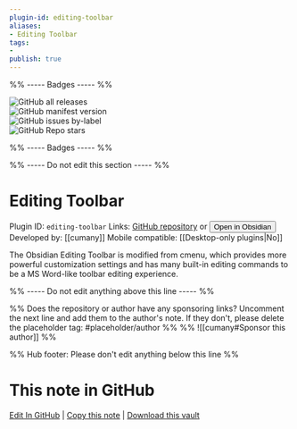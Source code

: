```yaml
---
plugin-id: editing-toolbar
aliases:
- Editing Toolbar
tags: 
- 
publish: true
---
```


%% ----- Badges ----- %%

![GitHub all releases](https://img.shields.io/github/downloads/cumany/obsidian-editing-toolbar/total?color=573E7A&logo=github&style=for-the-badge)   
![GitHub manifest version](https://img.shields.io/github/manifest-json/v/cumany/obsidian-editing-toolbar?color=573E7A&logo=github&style=for-the-badge)   
![GitHub issues by-label](https://img.shields.io/github/issues/cumany/obsidian-editing-toolbar/help%20wanted?color=573E7A&logo=github&style=for-the-badge)   
![GitHub Repo stars](https://img.shields.io/github/stars/cumany/obsidian-editing-toolbar?color=573E7A&logo=github&style=for-the-badge)

%% ----- Badges ----- %%

%% ----- Do not edit this section ----- %%

# Editing Toolbar

Plugin ID: `editing-toolbar`
Links: [GitHub repository](https://github.com/cumany/obsidian-editing-toolbar) or [<button id=HH>Open in Obsidian</button>](obsidian://show-plugin?id=editing-toolbar)
Developed by: [[cumany]]
Mobile compatible: [[Desktop-only plugins|No]]

The Obsidian Editing Toolbar is modified from cmenu, which provides more powerful customization settings and has many built-in editing commands to be a MS Word-like toolbar editing experience.

%% ----- Do not edit anything above this line ----- %% 

%% Does the repository or author have any sponsoring links? Uncomment the next line and add them to the author's note. If they don't, please delete the placeholder tag: #placeholder/author %%
%% ![[cumany#Sponsor this author]] %%

%% Hub footer: Please don't edit anything below this line %%

# This note in GitHub

<span class="git-footer">[Edit In GitHub](https://github.dev/obsidian-community/obsidian-hub/blob/main/02%20-%20Community%20Expansions/02.05%20All%20Community%20Expansions/Plugins/editing-toolbar.md "git-hub-edit-note") | [Copy this note](https://raw.githubusercontent.com/obsidian-community/obsidian-hub/main/02%20-%20Community%20Expansions/02.05%20All%20Community%20Expansions/Plugins/editing-toolbar.md "git-hub-copy-note") | [Download this vault](https://github.com/obsidian-community/obsidian-hub/archive/refs/heads/main.zip "git-hub-download-vault") </span>
